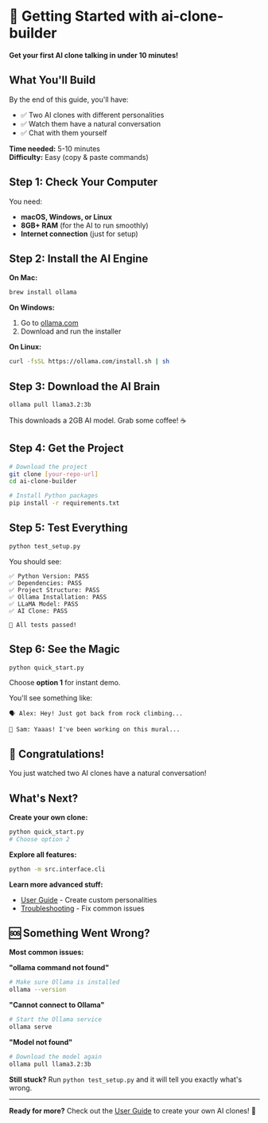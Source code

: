 # 🚀 Getting Started with ai-clone-builder

**Get your first AI clone talking in under 10 minutes!**

## What You'll Build

By the end of this guide, you'll have:
- ✅ Two AI clones with different personalities  
- ✅ Watch them have a natural conversation
- ✅ Chat with them yourself

**Time needed:** 5-10 minutes  
**Difficulty:** Easy (copy & paste commands)

## Step 1: Check Your Computer

You need:
- **macOS, Windows, or Linux**
- **8GB+ RAM** (for the AI to run smoothly)
- **Internet connection** (just for setup)

## Step 2: Install the AI Engine

**On Mac:**
```bash
brew install ollama
```

**On Windows:**
1. Go to [ollama.com](https://ollama.com)
2. Download and run the installer

**On Linux:**
```bash
curl -fsSL https://ollama.com/install.sh | sh
```

## Step 3: Download the AI Brain

```bash
ollama pull llama3.2:3b
```

This downloads a 2GB AI model. Grab some coffee! ☕

## Step 4: Get the Project

```bash
# Download the project
git clone [your-repo-url]
cd ai-clone-builder

# Install Python packages
pip install -r requirements.txt
```

## Step 5: Test Everything

```bash
python test_setup.py
```

You should see:
```
✅ Python Version: PASS
✅ Dependencies: PASS  
✅ Project Structure: PASS
✅ Ollama Installation: PASS
✅ LLaMA Model: PASS
✅ AI Clone: PASS

🎉 All tests passed!
```

## Step 6: See the Magic

```bash
python quick_start.py
```

Choose **option 1** for instant demo.

You'll see something like:
```
🗣️ Alex: Hey! Just got back from rock climbing...

💭 Sam: Yaaas! I've been working on this mural...
```

## 🎉 Congratulations!

You just watched two AI clones have a natural conversation!

## What's Next?

**Create your own clone:**
```bash
python quick_start.py
# Choose option 2
```

**Explore all features:**
```bash
python -m src.interface.cli
```

**Learn more advanced stuff:**
- [User Guide](./user-guide.md) - Create custom personalities
- [Troubleshooting](./setup-guide.md#troubleshooting) - Fix common issues

## 🆘 Something Went Wrong?

**Most common issues:**

**"ollama command not found"**
```bash
# Make sure Ollama is installed
ollama --version
```

**"Cannot connect to Ollama"**
```bash
# Start the Ollama service
ollama serve
```

**"Model not found"**
```bash
# Download the model again
ollama pull llama3.2:3b
```

**Still stuck?** Run `python test_setup.py` and it will tell you exactly what's wrong.

---

**Ready for more?** Check out the [User Guide](./user-guide.md) to create your own AI clones! 🤖 